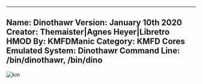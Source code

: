 -----------------------
Name: Dinothawr
Version: January 10th 2020
Creator: Themaister|Agnes Heyer|Libretro
HMOD By: KMFDManic
Category: KMFD Cores
Emulated System: Dinothawr
Command Line: /bin/dinothawr, /bin/dino
-----------------------
![km](https://i.imgur.com/k7HKgeV.png)
